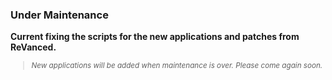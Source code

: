 ### Under Maintenance

**Current fixing the scripts for the new applications and patches from ReVanced.**

<sub>

>_New applications will be added when maintenance is over. Please come again soon._

</sub>
